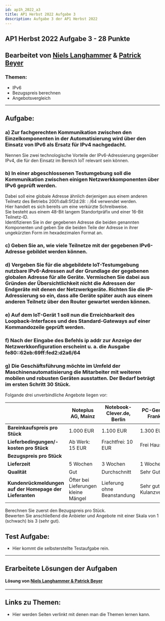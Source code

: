 ```yaml
---
id: ap1h_2022_a3
title: AP1 Herbst 2022 Aufgabe 3
description: Aufgabe 3 der AP1 Herbst 2022
---
```

## AP1 Herbst 2022 Aufgabe 3 - 28 Punkte

## Bearbeitet von [Niels Langhammer](../../../user/Auszubildende%20Michel/langhammer.md) & [Patrick Beyer](../../../user/Auszubildende%20Holldack/beyer.md)

### Themen:
- IPv6
- Bezugspreis berechnen
- Angebotsvergleich

----

## Aufgabe:

### a) Zur fachgerechten Kommunikation zwischen den Einzelkomponenten in der Automatisierung wird über den Einsatz von IPv6 als Ersatz für IPv4 nachgedacht.
Nennen Sie zwei technologische Vorteile der IPv6-Adressierung gegenüber IPv4, die für den Einsatz im Bereich IoT relevant sein können.

### b)  In einer abgeschlossenen Testumgebung soll die Kommunikation zwischen einigen Netzwerkkomponenten über IPv6 geprüft werden.
Dabei soll eine globale Adresse ähnlich derjenigen aus einem anderen Teilnetz des Betriebs 2001:da8:5f2d:28: : /64 verwendet werden.  
Hier handelt es sich bereits um eine verkürzte Schreibweise.  
Sie besteht aus einem 48-Bit langem Standortpräfix und einer 16-Bit Teilnetz-ID.  
Identifizieren Sie in der gegebenen Adresse die beiden genannten Komponenten und geben Sie die beiden Teile der Adresse in ihrer ungekürzten Form im hexadezimalen Format an.

### c) Geben Sie an, wie viele Teilnetze mit der gegebenen IPv6-Adresse gebildet werden können.

### d) Vergeben Sie für die abgebildete loT-Testumgebung nutzbare IPv6-Adressen auf der Grundlage der gegebenen globalen Adresse für alle Geräte. Vermischen Sie dabei aus Gründen der Übersichtlichkeit nicht die Adressen der Endgeräte mit denen der Netzwerkgeräte. Richten Sie die IP-Adressierung so ein, dass alle Geräte später auch aus einem anderen Teilnetz über den Router gewartet werden können.

### e) Auf dem loT-Gerät 1 soll nun die Erreichbarkeit des Loopback-Interfaces und des Standard-Gateways auf einer Kommandozeile geprüft werden.

### f) Nach der Eingabe des Befehls ip addr zur Anzeige der Netzwerkkonfiguration erscheint u. a. die Ausgabe fe80::62eb:69ff:fed2:d2a6/64 

### g) Die Geschäftsführung möchte im Umfeld der Maschinenautomatisierung die Mitarbeiter mit weiteren mobilen und robusten Geräten ausstatten. Der Bedarf beträgt im ersten Schritt 30 Stück.
Folgande drei unverbindliche Angebote liegen vor:

|                                                          | Noteplus AG, Mainz                  | Notebook-Clever.de, Berlin  | PC-Genie KG, Frankfurt     |
|----------------------------------------------------------|-------------------------------------|-----------------------------|----------------------------|
| **Bareinkaufspreis pro Stück**                           | 1.000 EUR                           | 1.100 EUR                   | 1.300 EUR                  |
| **Lieferbedingungen/-kosten pro Stück**                  | Ab Werk: 15 EUR                     | Frachtfrei: 10 EUR          | Frei Haus                  |
| **Bezugspreis pro Stück**                                |                                     |                             |                            |
| **Lieferzeit**                                           | 5 Wochen                            | 3 Wochen                    | 1 Woche                    |
| **Qualität**                                             | Gut                                 | Durchschnitt                | Sehr Gut                   |
| **Kundenrückmeldungen auf der Homepage der Lieferanten** | Öfter bei Lieferungen kleine Mängel | Lieferung ohne Beanstandung | Sehr gutes Kulanzverhalten |

Berechnen Sie zuerst den Bezugspreis pro Stück.  
Bewerten Sie anschließend die Anbieter und Angebote mit einer Skala von 1 (schwach) bis 3 (sehr gut).

## Test Aufgabe:

- Hier kommt die selbsterstellte Testaufgabe rein.

----

## Erarbeitete Lösungen der Aufgaben

#### Lösung von [Niels Langhammer & Patrick Beyer](solution/ap1h_2022_a3_solution.md)

----

## Links zu Themen:

- Hier werden Seiten verlinkt mit denen man die Themen lernen kann.
